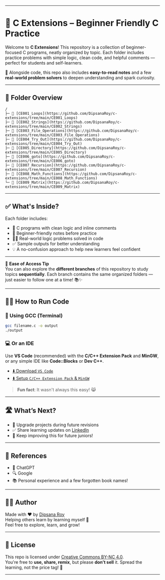 
---

# 🧩 C Extensions – Beginner Friendly C Practice

Welcome to **C Extensions**! This repository is a collection of beginner-focused C programs, neatly organized by topic. Each folder includes practice problems with simple logic, clean code, and helpful comments — perfect for students and self-learners.

📝 Alongside code, this repo also includes **easy-to-read notes** and a few **real-world problem solvers** to deepen understanding and spark curiosity.

---

## 📂 Folder Overview

```
/
├─ 📁 [CE001_Loops](https://github.com/DipsanaRoy/c-extensions/tree/main/CE001_Loops)
├─ 📁 [CE002_Strings](https://github.com/DipsanaRoy/c-extensions/tree/main/CE002_Strings)
├─ 📁 [CE003_File_Operations](https://github.com/DipsanaRoy/c-extensions/tree/main/CE003_File_Operations)
├─ 📁 [CE004_Try_Out](https://github.com/DipsanaRoy/c-extensions/tree/main/CE004_Try_Out)
├─ 📁 [CE005_Directory](https://github.com/DipsanaRoy/c-extensions/tree/main/CE005_Directory)
├─ 📁 [CE006_goto](https://github.com/DipsanaRoy/c-extensions/tree/main/CE006_goto)
├─ 📁 [CE007_Recursion](https://github.com/DipsanaRoy/c-extensions/tree/main/CE007_Recursion)
├─ 📁 [CE008_Math_Functions](https://github.com/DipsanaRoy/c-extensions/tree/main/CE008_Math_Functions)
└─ 📁 [CE009_Matrix](https://github.com/DipsanaRoy/c-extensions/tree/main/CE009_Matrix)
```

---

## ✅ What's Inside?

Each folder includes:
- 📄 C programs with clean logic and inline comments  
- 📝 Beginner-friendly notes before practice  
- 🧑‍💻 Real-world logic problems solved in code  
- ✅ Sample outputs for better understanding  
- 💡 A no-confusion approach to help new learners feel confident

---

🔀 **Ease of Access Tip**  
You can also explore the **different branches** of this repository to study topics **sequentially**. Each branch contains the same organized folders — just easier to follow one at a time! 📚✨

---

## 🏃‍♂️ How to Run Code

### 🔧 Using GCC (Terminal)
```bash
gcc filename.c -o output
./output
```

### 💻 Or an IDE 
Use **VS Code** (recommended) with the **C/C++ Extension Pack** and **MinGW**, or any simple IDE like **Code::Blocks** or **Dev C++**.

- [⬇️ Download `VS Code`](https://code.visualstudio.com/download)  
- [⬇️ Setup `C/C++ Extension Pack` & `MinGW`](https://code.visualstudio.com/docs/cpp/config-mingw)

> **Fun fact**: It wasn't always this easy! 😹

---

## 🛣️ What’s Next?

- 🔄 Upgrade projects during future revisions  
- ✅ Share learning updates on [LinkedIn](https://www.linkedin.com/in/dipsana)  
- 💬 Keep improving this for future juniors!  

---

## 🙌 References
 
- 🤖 ChatGPT 
- 🔍 Google
- 📚 Personal experience and a few forgotten book names!

---

## 🧑‍💻 Author

Made with ❤️ by [Dipsana Roy](https://github.com/DipsanaRoy)  
Helping others learn by learning myself 🌱  
Feel free to explore, learn, and grow!

---

## 📄 License

This repo is licensed under [Creative Commons BY-NC 4.0](https://creativecommons.org/licenses/by-nc/4.0/).  
You're free to **use, share, remix**, but please **don’t sell** it. Spread the learning, not the price tag! 💖

---
